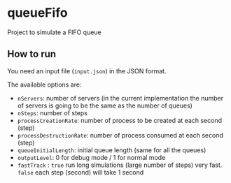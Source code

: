 # queueFifo
Project to simulate a FIFO queue

## How to run
You need an input file (`input.json`) in the JSON format.

The available options are:

- `nServers`: number of servers (in the current 
implementation the number of servers is going to be
the same as the number of queues)
- `nSteps`: number of steps
- `processCreationRate`: number of process to be created at each second (step)
- `processDestructionRate`: number of process consumed at each second (step)
- `queueInitialLength`: initial queue length (same for all the queues)
- `outputLevel`: 0 for debug mode / 1 for normal mode
- `fastTrack` : `true` run long simulations (large number of steps) very fast.
`false` each step (second) will take 1 second
